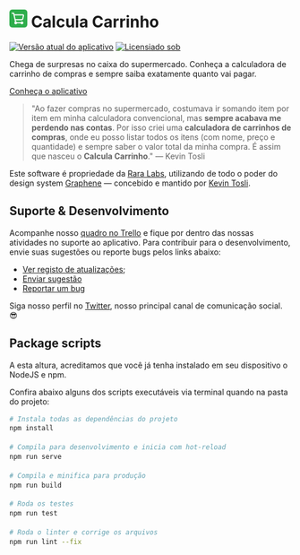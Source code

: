 # ![Ícone do app Calcula Carrinho](/public/img/icons/favicon-32x32.png "Calcula Carrinho é uma mão na roda, não acha?") Calcula Carrinho
[![Versão atual do aplicativo](https://img.shields.io/github/package-json/v/kevintosli/calculacarrinho?color=2DAD4B&style=flat-square)](/CHANGELOG.md "Ver registro de atualizações")
[![Licensiado sob](https://img.shields.io/github/license/kevintosli/calculacarrinho?style=flat-square)](/LICENSE "Ver documento de licença")

Chega de surpresas no caixa do supermercado. Conheça a calculadora de carrinho de compras e sempre saiba exatamente quanto vai pagar.

[Conheça o aplicativo](https://kevintosli.github.io/calculacarrinho/ "Clique para abrir o aplicativo")

> "Ao fazer compras no supermercado, costumava ir somando item por item em minha calculadora convencional, mas **sempre acabava me perdendo nas contas**. Por isso criei uma **calculadora de carrinhos de compras**, onde eu posso listar todos os itens (com nome, preço e quantidade) e sempre saber o valor total da minha compra. É assim que nasceu o **Calcula Carrinho**." — Kevin Tosli

Este software é propriedade da [Rara Labs](https://github.com/rara-labs), utilizando de todo o poder do design system [Graphene](https://bit.ly/graphenedesign) — concebido e mantido por [Kevin Tosli](https://bit.ly/tosli-github).

## Suporte & Desenvolvimento
Acompanhe nosso [quadro no Trello](https://trello.com/b/GUcyocue/calcula-carrinho "Clique para ver o quadro") e fique por dentro das nossas atividades no suporte ao aplicativo.
Para contribuir para o desenvolvimento, envie suas sugestões ou reporte bugs pelos links abaixo:

- [Ver registo de atualizações](/CHANGELOG.md);
- [Enviar sugestão](issues/new?title=[Suggestion]%20&labels=suggestion)
- [Reportar um bug](https://github.com/kevintosli/calculacarrinho/issues/new?title=[Bug%20Report]%20&labels=bug)


Siga nosso perfil no [Twitter](https://twitter.com/rara_labs), nosso principal canal de comunicação social. :sunglasses:


## Package scripts
A esta altura, acreditamos que você já tenha instalado em seu dispositivo o NodeJS e npm.

Confira abaixo alguns dos scripts executáveis via terminal quando na pasta do projeto:

```sh
# Instala todas as dependências do projeto
npm install

# Compila para desenvolvimento e inicia com hot-reload
npm run serve

# Compila e minifica para produção
npm run build

# Roda os testes
npm run test

# Roda o linter e corrige os arquivos
npm run lint --fix
